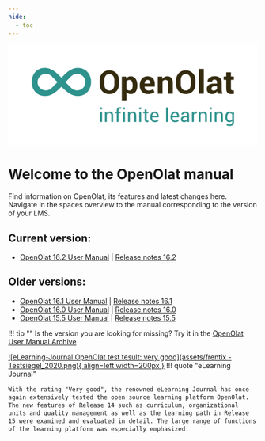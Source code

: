 ```yaml
---
hide:
  - toc
---
```

![Logo: OpenOlat – infinite learning](assets/OpenOlat_Logo_claim_RGB.png)

# Welcome to the OpenOlat manual

Find information on OpenOlat, its features and latest changes here. Navigate in the spaces overview to the manual corresponding to the version of your LMS.

## Current version:

- [OpenOlat 16.2 User Manual](manual_user/general/) | [Release notes 16.2](release_notes/Release_notes_16.2.md)

## Older versions:

- [OpenOlat 16.1 User Manual](archive_confluence/display/OO161EN.html) | [Release notes 16.1](release_notes/Release_notes_16.1.md)
- [OpenOlat 16.0 User Manual](archive_confluence/display/OO160EN.html) | [Release notes 16.0](release_notes/Release_notes_16.0.md)
- [OpenOlat 15.5 User Manual](archive_confluence/display/OO155EN.html) | [Release notes 15.5](release_notes/Release_notes_15.5.md)

!!! tip ""
	Is the version you are looking for missing? Try it in the [OpenOlat User Manual Archive](archive.md)


[![eLearning-Journal OpenOlat test tesult: very good](assets/frentix - Testsiegel_2020.png){ align=left width=200px }](assets/eLJ12020_TEST_Frentix.pdf)
!!! quote "eLearning Journal"
	
	With the rating "Very good", the renowned eLearning Journal has once again extensively tested the open source learning platform OpenOlat. The new features of Release 14 such as curriculum, organizational units and quality management as well as the learning path in Release 15 were examined and evaluated in detail. The large range of functions of the learning platform was especially emphasized.
